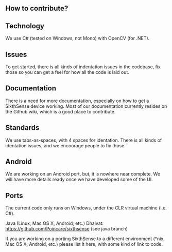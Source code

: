 How to contribute?
------------------

Technology
-----------

We use C# (tested on Windows, not Mono) with OpenCV (for .NET).


Issues
------

To get started, there is all kinds of indentation issues in the codebase, fix
those so you can get a feel for how all the code is laid out.

Documentation
-------------
There is a need for more documentation, especially on how to get a SixthSense device
working. Most of our documentation currently resides on the Github wiki, which is a good
place to contribute.

Standards
---------

We use tabs-as-spaces, with 4 spaces for identation. There is all kinds of
identation issues, and we encourage people to fix those.


Android
-------

We are working on an Android port, but, it is nowhere near complete. We will
have more details ready once we have developed some of the UI.

Ports
-----

The current code only runs on Windows, under the CLR virtual machine (i.e. C#).

Java (Linux, Mac OS X, Android, etc.)
Dhaivat: <https://github.com/Poincare/sixthsense> (see java branch)

If you are working on a porting SixthSense to a different environment
(*nix, Mac OS X, Android, etc.) please list it here, with some kind of link to
code.

